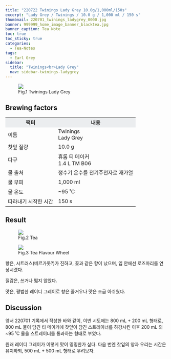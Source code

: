```yaml
---
title: "220722 Twinings Lady Grey 10.0g/1,000ml/150s"
excerpt: "Lady Grey / Twinings / 10.0 g / 1,000 ml / 150 s"
thumbnail: 220701_twinings_ladygrey_0000.jpg
banner: 999999_home_image_banner_blacktea.jpg
banner_caption: Tea Note
toc: true
toc_sticky: true
categories:
  - Tea-Notes
tags:
  - Earl Grey
sidebar:
  title: "Twinings<br>Lady Grey"
  nav: sidebar-twinings-ladygrey
---
```


<figure style="width: 300px" class="align-center">
  <a href="{{ site.url }}{{ site.baseurl }}/assets/images/220701_twinings_ladygrey_0000.jpg">
  <img src="{{ site.url }}{{ site.baseurl }}/assets/images/220701_twinings_ladygrey_0000.jpg">
  </a>
  <figcaption>
  Fig.1 Twinings Lady Grey
  </figcaption>
</figure>

## Brewing factors

<div align="center">
  <table align = "center" >
      <tr bgcolor="#ebedef" align ="center">
      <td><b>팩터</b></td>
      <td><b>내용</b></td>
      </tr>
      <tr>
      <td>이름</td>
      <td>Twinings<br>Lady Grey</td>
      </tr>
      <tr>
      <td>찻잎 질량</td>
      <td>10.0 g</td>
      </tr>
      <tr>
      <td>다구</td>
      <td>휴롬 티 메이커<br>1.4 L TM B06</td>
      </tr>
      <tr>
    <td>물 출처</td>
      <td>정수기 온수를 전기주전자로 재가열</td>
      </tr>
      <tr>
    <td>물 부피</td>
      <td>1,000 ml</td>
      </tr>
      <tr>
    <td>물 온도</td>
      <td>~95 ˚C</td>
      </tr>
      <tr>
    <td>따라내기 시작한 시간</td>
      <td>150 s</td>
      </tr>
  </table>
</div>

## Result

<figure style="width: 75%" class="align-center">
  <a href="{{ site.url }}{{ site.baseurl }}/assets/images/220721_twinings_ladygrey_0001.jpg">
  <img src="{{ site.url }}{{ site.baseurl }}/assets/images/220721_twinings_ladygrey_0001.jpg">
  </a>
  <figcaption>
  Fig.2 Tea
  </figcaption>
</figure>

<figure style="width: 75%" class="align-center">
  <a href="{{ site.url }}{{ site.baseurl }}/assets/images/200417_TeaFlavourWheel_eng.png">
  <img src="{{ site.url }}{{ site.baseurl }}/assets/images/200417_TeaFlavourWheel_eng.png">
  </a>
  <figcaption>
  Fig.3 Tea Flavour Wheel
  </figcaption>
</figure>

향은, 시트러스(베르가못?)가 진하고, 꽃과 같은 향이 났으며, 입 안에선 로즈마리를 연상시켰다.

질감은, 쓰거나 떫지 않았다.

맛은, 평범한 레이디 그레이로 향은 즐거우나 맛은 조금 아쉬웠다.

## Discussion

앞서 220701 기록에서 작성한 바와 같이, 이번 시도에는 800 mL + 200 mL 형태로, 800 mL 물이 담긴 티 메이커에 찻잎이 담긴 스트레이너를 하강시킨 이후 200 mL 의 ~95 ˚C 물을 스트레이너를 통과하는 형태로 부었다.

원래 레이디 그레이가 이렇게 맛이 밍밍한가 싶다. 다음 번엔 찻잎의 양과 우리는 시간은 유지하되, 500 mL + 500 mL 형태로 우려보자.
